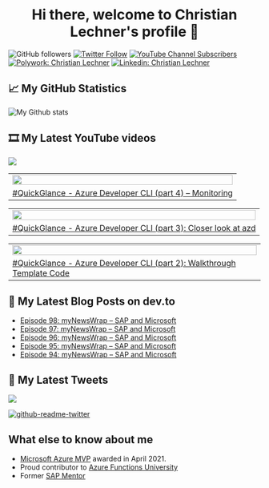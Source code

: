<h1 align="center">
 Hi there, welcome to Christian Lechner's profile 🤘
</h1>

![GitHub followers](https://img.shields.io/github/followers/lechnerc77?style=social)
[![Twitter Follow](https://img.shields.io/twitter/follow/lechnerc77?style=social&link=https://twitter.com/lechnerc77)](https://twitter.com/lechnerc77)
[![YouTube Channel Subscribers](https://img.shields.io/youtube/channel/subscribers/UCeaAZSNyP3MbyGe_1KKZADA?style=social&link=https://www.youtube.com/c/ChristianLechner77?sub_confirmation=1)](https://www.youtube.com/c/ChristianLechner77?sub_confirmation=1)
[![Polywork: Christian Lechner](https://img.shields.io/badge/Polywork-543DE0?style=flat-square&logo=polywork&logoColor=black&link=https://www.polywork.com/lechnerc77/)](https://www.polywork.com/lechnerc77)
[![Linkedin: Christian Lechner](https://img.shields.io/badge/-Christian%20Lechner-blue?style=flat-square&logo=Linkedin&logoColor=white&link=https://www.linkedin.com/in/christian-lechner-963b7017/)](https://www.linkedin.com/in/christian-lechner-963b7017/)

## 📈 My GitHub Statistics

![My Github stats](https://github-readme-stats.vercel.app/api?username=lechnerc77&show_icons=true&theme=gruvbox)

## 🎞 My Latest YouTube videos

<!-- Feed workflow - https://github.com/gautamkrishnar/blog-post-workflow -->

<div align="left">

[<img src="https://img.shields.io/badge/-Subscribe-red?style=for-the-badge&logo=youtube&logoColor=white"/>](https://www.youtube.com/c/ChristianLechner77?sub_confirmation=1)

</div>

<!-- YOUTUBE:START --><table><tr><td><a href="https://www.youtube.com/watch?v=O7o68rdtas0"><img width="100%" src="https://i.ytimg.com/vi/O7o68rdtas0/mqdefault.jpg"></a></td></tr><tr>
<td><a href="https://www.youtube.com/watch?v=O7o68rdtas0">#QuickGlance - Azure Developer CLI &lpar;part 4&rpar; – Monitoring</a></td></tr></table><table><tr><td><a href="https://www.youtube.com/watch?v=1xGbZRqEkb0"><img width="100%" src="https://i.ytimg.com/vi/1xGbZRqEkb0/mqdefault.jpg"></a></td></tr><tr>
<td><a href="https://www.youtube.com/watch?v=1xGbZRqEkb0">#QuickGlance - Azure Developer CLI &lpar;part 3&rpar;: Closer look at azd</a></td></tr></table><table><tr><td><a href="https://www.youtube.com/watch?v=0JU-tH4l-QQ"><img width="100%" src="https://i.ytimg.com/vi/0JU-tH4l-QQ/mqdefault.jpg"></a></td></tr><tr>
<td><a href="https://www.youtube.com/watch?v=0JU-tH4l-QQ">#QuickGlance - Azure Developer CLI &lpar;part 2&rpar;: Walkthrough Template Code</a></td></tr></table><!-- YOUTUBE:END -->

## 📝 My Latest Blog Posts on dev.to

<!-- Feed workflow - https://github.com/gautamkrishnar/blog-post-workflow -->

<!-- BLOG-POST-LIST:START -->
- [Episode 98: myNewsWrap – SAP and Microsoft](https://dev.to/lechnerc77/episode-98-mynewswrap-sap-and-microsoft-23d7)
- [Episode 97: myNewsWrap – SAP and Microsoft](https://dev.to/lechnerc77/episode-97-mynewswrap-sap-and-microsoft-ja2)
- [Episode 96: myNewsWrap – SAP and Microsoft](https://dev.to/lechnerc77/episode-96-mynewswrap-sap-and-microsoft-421l)
- [Episode 95: myNewsWrap – SAP and Microsoft](https://dev.to/lechnerc77/episode-95-mynewswrap-sap-and-microsoft-1enb)
- [Episode 94: myNewsWrap – SAP and Microsoft](https://dev.to/lechnerc77/episode-94-mynewswrap-sap-and-microsoft-1p45)
<!-- BLOG-POST-LIST:END -->


## 📢 My Latest Tweets

[<img src="https://img.shields.io/badge/-Follow-blue?style=for-the-badge&logo=twitter&logoColor=white"/>](https://twitter.com/lechnerc77)

[![github-readme-twitter](https://github-readme-twitter.gazf.vercel.app/api?id=lechnerc77&layout=wide)](https://github.com/gazf/github-readme-twitter)

## What else to know about me

- [Microsoft Azure MVP](https://mvp.microsoft.com/en-us/PublicProfile/5004195?fullName=Christian%20Lechner) awarded in April 2021.
- Proud contributor to [Azure Functions University](https://github.com/marcduiker/azure-functions-university)
- Former [SAP Mentor](https://community.sap.com/programs/influencer-programs/mentors)
